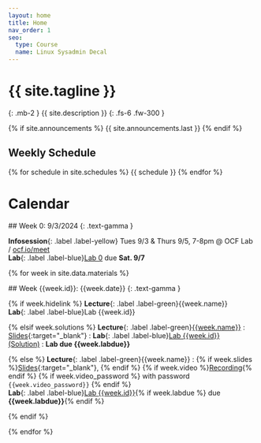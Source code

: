 ```yaml
---
layout: home
title: Home
nav_order: 1
seo:
  type: Course
  name: Linux Sysadmin Decal
---
```


# {{ site.tagline }}
{: .mb-2 }
{{ site.description }}
{: .fs-6 .fw-300 }

{% if site.announcements %}
{{ site.announcements.last }}
{% endif %}

## Weekly Schedule
{% for schedule in site.schedules %}
{{ schedule }}
{% endfor %}

# Calendar

<div class="module" markdown="1">
## Week 0: 9/3/2024
{: .text-gamma }

**Infosession**{: .label .label-yellow} Tues 9/3 & Thurs 9/5, 7-8pm @ OCF Lab / [ocf.io/meet](https://ocf.io/meet)
<br />
**Lab**{: .label .label-blue}[Lab 0](lab0) due **Sat. 9/7**
</div>



{% for week in site.data.materials %}
<div class="module" markdown="1">
## Week {{week.id}}: {{week.date}}
{: .text-gamma }

{% if week.hidelink %}
**Lecture**{: .label .label-green}{{week.name}} <br />
**Lab**{: .label .label-blue}Lab {{week.id}}

{% elsif week.solutions %}
**Lecture**{: .label .label-green}[{{week.name}}]({{week.video}})
    : [Slides]({{week.slides}}){:target="_blank"}
: **Lab**{: .label .label-blue}[Lab {{week.id}}](labs/b{{week.id}}) &nbsp; &nbsp; [(Solution)]({{week.solutions}})
    : **Lab due {{week.labdue}}**

{% else %}
**Lecture**{: .label .label-green}{{week.name}} : {% if week.slides %}[Slides]({{week.slides}}){:target="_blank"}, {% endif %} {% if week.video %}[Recording]({{week.video}}){% endif %} {% if week.video_password %} with password `{{week.video_password}}` {% endif %}<br />
**Lab**{: .label .label-blue}[Lab {{week.id}}](labs/{{week.id}}){% if week.labdue %} due **{{week.labdue}}**{% endif %}

{% endif %}
</div>
{% endfor %}
